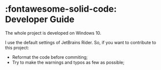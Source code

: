 ﻿# :fontawesome-solid-code: Developer Guide

The whole project is developed on Windows 10.

I use the default settings of JetBrains Rider. So, if you want to contribute to this project:

- Reformat the code before commiting;
- Try to make the warnings and typos as few as possible;